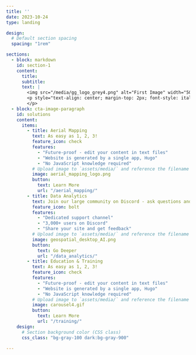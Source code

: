 ```yaml
---
title: ''
date: 2023-10-24
type: landing

design:
  # Default section spacing
  spacing: "1rem"

sections:
  - block: markdown
    id: section-1
    content:
      title: 
      subtitle: 
      text: |
        <img src="/media/gg_logo_grey4.png" alt="First Image" width="500">
        <p style="text-align: center; margin-top: 2px; font-style: italic;">
        </p>
  - block: cta-image-paragraph
    id: solutions
    content:
      items:
        - title: Aerial Mapping
          text: As easy as 1, 2, 3!
          feature_icon: check
          features:
            - "Future-proof - edit your content in text files"
            - "Website is generated by a single app, Hugo"
            - "No JavaScript knowledge required"
          # Upload image to `assets/media/` and reference the filename here
          image: aerial_mapping_logo.png
          button:
            text: Learn More
            url: "/aerial_mapping/"
        - title: Data Analytics
          text: Join our large community on Discord - ask questions and get live responses
          feature_icon: bolt
          features:
            - "Dedicated support channel"
            - "3,000+ users on Discord"
            - "Share your site and get feedback"
          # Upload image to `assets/media/` and reference the filename here
          image: geospatial_desktop_AI.png
          button:
            text: Go Deeper
            url: "/data_analytics/"
        - title: Education & Training
          text: As easy as 1, 2, 3!
          feature_icon: check
          features:
            - "Future-proof - edit your content in text files"
            - "Website is generated by a single app, Hugo"
            - "No JavaScript knowledge required"
          # Upload image to `assets/media/` and reference the filename here
          image: carousel4.gif
          button:
            text: Learn More
            url: "/training/"    
    design:
      # Section background color (CSS class)
      css_class: "bg-gray-100 dark:bg-gray-900"

---
```

